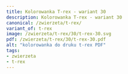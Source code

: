 ```yaml
---
title: Kolorowanka T-rex - wariant 30
description: Kolorowanka T-rex - wariant 30
canonical: /zwierzeta/t-rex/
variant_of: t-rex
image: /zwierzeta/t-rex/30/t-rex-30.svg
pdf: /zwierzeta/t-rex/30/t-rex-30.pdf
alt: "kolorowanka do druku t-rex PDF"
tags:
- zwierzeta
- t-rex
---
```

